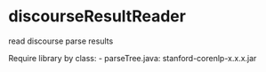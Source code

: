 # discourseResultReader
read discourse parse results

Require library by class:
    - parseTree.java: stanford-corenlp-x.x.x.jar
